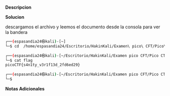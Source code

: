 **Descripcion**


**Solucion**

descargamos el archivo y leemos el documento desde la consola para ver la bandera
```bash
┌──(espasandia24㉿kali)-[~]
└─$ cd  /home/espasandia24/Escritorio/HakinKali/Examen\ pico\ CFT/Pico\ CTF\ 2021
                                                                             
┌──(espasandia24㉿kali)-[~/Escritorio/HakinKali/Examen pico CFT/Pico CTF 2021]
└─$ cat flag 
picoCTF{s4n1ty_v3r1f13d_2fd6ed29}
                                                                             
┌──(espasandia24㉿kali)-[~/Escritorio/HakinKali/Examen pico CFT/Pico CTF 2021]
└─$ 

```
**Notas Adicionales**